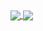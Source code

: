 <a href="https://github.com/anuraghazra/github-readme-stats">
  <img align="center" src="https://github-readme-stats-1-xi.vercel.app/api?username=Yoshiyuki-Su&show_icons=true" />
</a>
<a href="https://github.com/anuraghazra/github-readme-stats">
  <img align="center" src="https://github-readme-stats-1-xi.vercel.app/api/top-langs/?username=Yoshiyuki-Su&layout=compact&langs_count=6" />
</a>
